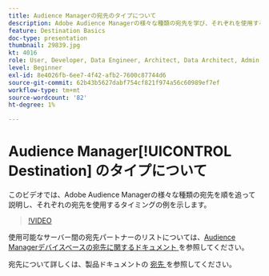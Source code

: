 ```yaml
---
title: Audience Managerの宛先のタイプについて
description: Adobe Audience Managerの様々な種類の宛先を学び、それぞれを使用するタイミングの例を示します。
feature: Destination Basics
doc-type: presentation
thumbnail: 29839.jpg
kt: 4016
role: User, Developer, Data Engineer, Architect, Data Architect, Admin, Leader
level: Beginner
exl-id: 8e4026fb-6ee7-4f42-afb2-7600c87744d6
source-git-commit: 62b43b5627dabf754cf821f974a56c60989ef7ef
workflow-type: tm+mt
source-wordcount: '82'
ht-degree: 1%

---
```


# Audience Manager[!UICONTROL Destination] のタイプについて

このビデオでは、Adobe Audience Managerの様々な種類の宛先を順を追って説明し、それぞれの宛先を使用するタイミングの例を示します。

>[!VIDEO](https://video.tv.adobe.com/v/29839/?quality=12)

使用可能なサーバー間の宛先パートナーのリストについては、[Audience Managerデバイスベースの宛先に関するドキュメント ](https://experienceleague.adobe.com/docs/audience-manager/user-guide/features/destinations/device-based/device-based-destinations-list.html?lang=ja) を参照してください。

宛先について詳しくは、製品ドキュメントの [ 宛先 ](https://experienceleague.adobe.com/docs/audience-manager/user-guide/features/destinations/destinations.html?lang=ja) を参照してください。

